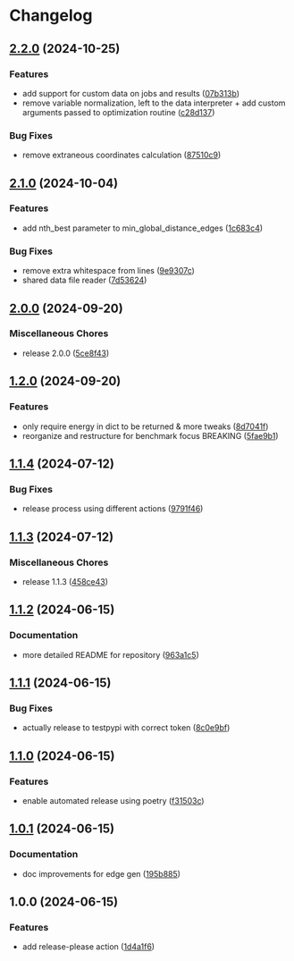 # Changelog

## [2.2.0](https://github.com/nylser/quanti-gin/compare/v2.1.0...v2.2.0) (2024-10-25)


### Features

* add support for custom data on jobs and results ([07b313b](https://github.com/nylser/quanti-gin/commit/07b313b2199749dd9e1ec33264398ed9cd941230))
* remove variable normalization, left to the data interpreter + add custom arguments passed to optimization routine ([c28d137](https://github.com/nylser/quanti-gin/commit/c28d1373658867d045eb2826d25e302af59451ab))


### Bug Fixes

* remove extraneous coordinates calculation ([87510c9](https://github.com/nylser/quanti-gin/commit/87510c98023cc2a6ad8cd9510a9fe5e096d2bb99))

## [2.1.0](https://github.com/nylser/quanti-gin/compare/v2.0.0...v2.1.0) (2024-10-04)


### Features

* add nth_best parameter to min_global_distance_edges ([1c683c4](https://github.com/nylser/quanti-gin/commit/1c683c4fdae3a5f82e62cc2aeb02f705623fb15d))


### Bug Fixes

* remove extra whitespace from lines ([9e9307c](https://github.com/nylser/quanti-gin/commit/9e9307c37f8a5a6cd9d617873df75598c7a17b18))
* shared data file reader ([7d53624](https://github.com/nylser/quanti-gin/commit/7d53624abc065c0b9b52c90d616d3fead1971fdf))

## [2.0.0](https://github.com/nylser/quanti-gin/compare/v1.2.0...v2.0.0) (2024-09-20)


### Miscellaneous Chores

* release 2.0.0 ([5ce8f43](https://github.com/nylser/quanti-gin/commit/5ce8f43181399c02f0f7922c5111fe8a7bc361a1))

## [1.2.0](https://github.com/nylser/quanti-gin/compare/v1.1.4...v1.2.0) (2024-09-20)


### Features

* only require energy in dict to be returned & more tweaks ([8d7041f](https://github.com/nylser/quanti-gin/commit/8d7041fc8603e58f702793ccd2b89ac16c640046))
* reorganize and restructure for benchmark focus BREAKING ([5fae9b1](https://github.com/nylser/quanti-gin/commit/5fae9b13c057241bf6ae9cd5b6a372803689bc5a))

## [1.1.4](https://github.com/nylser/quanti-gin/compare/v1.1.3...v1.1.4) (2024-07-12)


### Bug Fixes

* release process using different actions ([9791f46](https://github.com/nylser/quanti-gin/commit/9791f464e5274fd9c58889001ee258d9a6b3813c))

## [1.1.3](https://github.com/nylser/quanti-gin/compare/v1.1.2...v1.1.3) (2024-07-12)


### Miscellaneous Chores

* release 1.1.3 ([458ce43](https://github.com/nylser/quanti-gin/commit/458ce4369812b237e42df8209cc1a91efe0743db))

## [1.1.2](https://github.com/nylser/quanti-gin/compare/v1.1.1...v1.1.2) (2024-06-15)


### Documentation

* more detailed README for repository ([963a1c5](https://github.com/nylser/quanti-gin/commit/963a1c54d32b109f4e8dacdfc9ba6344e8475816))

## [1.1.1](https://github.com/nylser/quanti-gin/compare/v1.1.0...v1.1.1) (2024-06-15)


### Bug Fixes

* actually release to testpypi with correct token ([8c0e9bf](https://github.com/nylser/quanti-gin/commit/8c0e9bf692da112f77c9cfe4ce84f618986a9c2d))

## [1.1.0](https://github.com/nylser/quanti-gin/compare/v1.0.1...v1.1.0) (2024-06-15)


### Features

* enable automated release using poetry ([f31503c](https://github.com/nylser/quanti-gin/commit/f31503c2fe28caf8a75b6324ea52552529ca2cca))

## [1.0.1](https://github.com/nylser/quanti-gin/compare/v1.0.0...v1.0.1) (2024-06-15)


### Documentation

* doc improvements for edge gen ([195b885](https://github.com/nylser/quanti-gin/commit/195b885d187daf6692d0424a9de86b39b2b8de41))

## 1.0.0 (2024-06-15)


### Features

* add release-please action ([1d4a1f6](https://github.com/nylser/quanti-gin/commit/1d4a1f6efe3c9fc70776c4563b610c5344939902))
